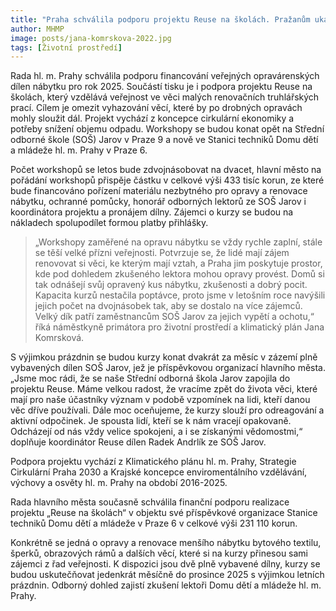```yaml
---
title: "Praha schválila podporu projektu Reuse na školách. Pražanům ukazuje, jak renovovat svůj nábytek"
author: MHMP
image: posts/jana-komrskova-2022.jpg
tags: [Životní prostředí]
---
```


Rada hl. m. Prahy schválila podporu financování veřejných opravárenských dílen nábytku pro rok 2025. Součástí tisku je i podpora projektu Reuse na školách, který vzdělává veřejnost ve věci malých renovačních truhlářských prací. Cílem je omezit vyhazování věcí, které by po drobných opravách mohly sloužit dál. Projekt vychází z koncepce cirkulární ekonomiky a potřeby snížení objemu odpadu. Workshopy se budou konat opět na Střední odborné škole (SOŠ) Jarov v Praze 9 a nově ve Stanici techniků Domu dětí a mládeže hl. m. Prahy v Praze 6.

Počet workshopů se letos bude zdvojnásobovat na dvacet, hlavní město na pořádání workshopů přispěje částku v celkové výši 433 tisíc korun, ze které bude financováno pořízení materiálu nezbytného pro opravy a renovace nábytku, ochranné pomůcky, honorář odborných lektorů ze SOŠ Jarov i koordinátora projektu a pronájem dílny. Zájemci o kurzy se budou na nákladech spolupodílet formou platby přihlášky.

> „Workshopy zaměřené na opravu nábytku se vždy rychle zaplní, stále se těší velké přízni veřejnosti. Potvrzuje se, že lidé mají zájem renovovat si věci, ke kterým mají vztah, a Praha jim poskytuje prostor, kde pod dohledem zkušeného lektora mohou opravy provést. Domů si tak odnášejí svůj opravený kus nábytku, zkušenosti a dobrý pocit. Kapacita kurzů nestačila poptávce, proto jsme v letošním roce navýšili jejich počet na dvojnásobek tak, aby se dostalo na více zájemců. Velký dík patří zaměstnancům SOŠ Jarov za jejich vypětí a ochotu,“ říká náměstkyně primátora pro životní prostředí a klimatický plán Jana Komrsková.

S výjimkou prázdnin se budou kurzy konat dvakrát za měsíc v zázemí plně vybavených dílen SOŠ Jarov, jež je příspěvkovou organizací hlavního města. „Jsme moc rádi, že se naše Střední odborná škola Jarov zapojila do projektu Reuse. Máme velkou radost, že vracíme zpět do života věci, které mají pro naše účastníky význam v podobě vzpomínek na lidi, kteří danou věc dříve používali. Dále moc oceňujeme, že kurzy slouží pro odreagování a aktivní odpočinek. Je spousta lidí, kteří se k nám vracejí opakovaně. Odcházejí od nás vždy velice spokojeni, a i se získanými vědomostmi,“ doplňuje koordinátor Reuse dílen Radek Andrlík ze SOŠ Jarov.

Podpora projektu vychází z Klimatického plánu hl. m. Prahy, Strategie Cirkulární Praha 2030 a Krajské koncepce enviromentálního vzdělávání, výchovy a osvěty hl. m. Prahy na období 2016-2025.

Rada hlavního města současně schválila finanční podporu realizace projektu „Reuse na školách“ v objektu své příspěvkové organizace Stanice techniků Domu dětí a mládeže v Praze 6 v celkové výši 231 110 korun.

Konkrétně se jedná o opravy a renovace menšího nábytku bytového textilu, šperků, obrazových rámů a dalších věcí, které si na kurzy přinesou sami zájemci z řad veřejnosti. K dispozici jsou dvě plně vybavené dílny, kurzy se budou uskutečňovat jedenkrát měsíčně do prosince 2025 s výjimkou letních prázdnin. Odborný dohled zajistí zkušení lektoři Domu dětí a mládeže hl. m. Prahy.
